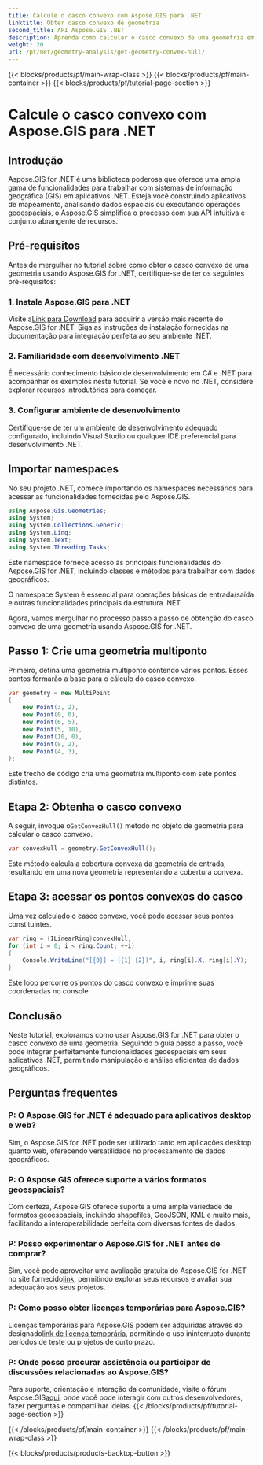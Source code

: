 ```yaml
---
title: Calcule o casco convexo com Aspose.GIS para .NET
linktitle: Obter casco convexo de geometria
second_title: API Aspose.GIS .NET
description: Aprenda como calcular o casco convexo de uma geometria em .NET usando Aspose.GIS. Tutorial abrangente com exemplos de código e perguntas frequentes.
weight: 20
url: /pt/net/geometry-analysis/get-geometry-convex-hull/
---
```


{{< blocks/products/pf/main-wrap-class >}}
{{< blocks/products/pf/main-container >}}
{{< blocks/products/pf/tutorial-page-section >}}

# Calcule o casco convexo com Aspose.GIS para .NET

## Introdução
Aspose.GIS for .NET é uma biblioteca poderosa que oferece uma ampla gama de funcionalidades para trabalhar com sistemas de informação geográfica (GIS) em aplicativos .NET. Esteja você construindo aplicativos de mapeamento, analisando dados espaciais ou executando operações geoespaciais, o Aspose.GIS simplifica o processo com sua API intuitiva e conjunto abrangente de recursos.
## Pré-requisitos
Antes de mergulhar no tutorial sobre como obter o casco convexo de uma geometria usando Aspose.GIS for .NET, certifique-se de ter os seguintes pré-requisitos:
### 1. Instale Aspose.GIS para .NET
 Visite a[Link para Download](https://releases.aspose.com/gis/net/) para adquirir a versão mais recente do Aspose.GIS for .NET. Siga as instruções de instalação fornecidas na documentação para integração perfeita ao seu ambiente .NET.
### 2. Familiaridade com desenvolvimento .NET
É necessário conhecimento básico de desenvolvimento em C# e .NET para acompanhar os exemplos neste tutorial. Se você é novo no .NET, considere explorar recursos introdutórios para começar.
### 3. Configurar ambiente de desenvolvimento
Certifique-se de ter um ambiente de desenvolvimento adequado configurado, incluindo Visual Studio ou qualquer IDE preferencial para desenvolvimento .NET.

## Importar namespaces
No seu projeto .NET, comece importando os namespaces necessários para acessar as funcionalidades fornecidas pelo Aspose.GIS.

```csharp
using Aspose.Gis.Geometries;
using System;
using System.Collections.Generic;
using System.Linq;
using System.Text;
using System.Threading.Tasks;
```
Este namespace fornece acesso às principais funcionalidades do Aspose.GIS for .NET, incluindo classes e métodos para trabalhar com dados geográficos.

O namespace System é essencial para operações básicas de entrada/saída e outras funcionalidades principais da estrutura .NET.

Agora, vamos mergulhar no processo passo a passo de obtenção do casco convexo de uma geometria usando Aspose.GIS for .NET.
## Passo 1: Crie uma geometria multiponto
Primeiro, defina uma geometria multiponto contendo vários pontos. Esses pontos formarão a base para o cálculo do casco convexo.
```csharp
var geometry = new MultiPoint
{
    new Point(3, 2),
    new Point(0, 0),
    new Point(6, 5),
    new Point(5, 10),
    new Point(10, 0),
    new Point(8, 2),
    new Point(4, 3),
};
```
Este trecho de código cria uma geometria multiponto com sete pontos distintos.
## Etapa 2: Obtenha o casco convexo
 A seguir, invoque o`GetConvexHull()` método no objeto de geometria para calcular o casco convexo.
```csharp
var convexHull = geometry.GetConvexHull();
```
Este método calcula a cobertura convexa da geometria de entrada, resultando em uma nova geometria representando a cobertura convexa.
## Etapa 3: acessar os pontos convexos do casco
Uma vez calculado o casco convexo, você pode acessar seus pontos constituintes.
```csharp
var ring = (ILinearRing)convexHull;
for (int i = 0; i < ring.Count; ++i)
{
    Console.WriteLine("[{0}] = ({1} {2})", i, ring[i].X, ring[i].Y);
}
```
Este loop percorre os pontos do casco convexo e imprime suas coordenadas no console.

## Conclusão
Neste tutorial, exploramos como usar Aspose.GIS for .NET para obter o casco convexo de uma geometria. Seguindo o guia passo a passo, você pode integrar perfeitamente funcionalidades geoespaciais em seus aplicativos .NET, permitindo manipulação e análise eficientes de dados geográficos.
## Perguntas frequentes
### P: O Aspose.GIS for .NET é adequado para aplicativos desktop e web?
Sim, o Aspose.GIS for .NET pode ser utilizado tanto em aplicações desktop quanto web, oferecendo versatilidade no processamento de dados geográficos.
### P: O Aspose.GIS oferece suporte a vários formatos geoespaciais?
Com certeza, Aspose.GIS oferece suporte a uma ampla variedade de formatos geoespaciais, incluindo shapefiles, GeoJSON, KML e muito mais, facilitando a interoperabilidade perfeita com diversas fontes de dados.
### P: Posso experimentar o Aspose.GIS for .NET antes de comprar?
 Sim, você pode aproveitar uma avaliação gratuita do Aspose.GIS for .NET no site fornecido[link](https://releases.aspose.com/), permitindo explorar seus recursos e avaliar sua adequação aos seus projetos.
### P: Como posso obter licenças temporárias para Aspose.GIS?
 Licenças temporárias para Aspose.GIS podem ser adquiridas através do designado[link de licença temporária](https://purchase.aspose.com/temporary-license/), permitindo o uso ininterrupto durante períodos de teste ou projetos de curto prazo.
### P: Onde posso procurar assistência ou participar de discussões relacionadas ao Aspose.GIS?
Para suporte, orientação e interação da comunidade, visite o fórum Aspose.GIS[aqui](https://forum.aspose.com/c/gis/33), onde você pode interagir com outros desenvolvedores, fazer perguntas e compartilhar ideias.
{{< /blocks/products/pf/tutorial-page-section >}}

{{< /blocks/products/pf/main-container >}}
{{< /blocks/products/pf/main-wrap-class >}}

{{< blocks/products/products-backtop-button >}}
